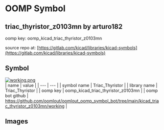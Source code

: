# OOMP Symbol  
## triac_thyristor_z0103mn  by arturo182  
  
oomp key: oomp_kicad_triac_thyristor_z0103mn  
  
source repo at: [https://gitlab.com/kicad/libraries/kicad-symbols](https://gitlab.com/kicad/libraries/kicad-symbols)  
## Symbol  
  
[![working.png](working_600.png)](working.png)  
| name | value | 
| --- | --- | 
| symbol name | Triac_Thyristor | 
| library name | Triac_Thyristor | 
| oomp key | oomp_kicad_triac_thyristor_z0103mn | 
| oomp bot github | https://github.com/oomlout/oomlout_oomp_symbol_bot/tree/main/kicad_triac_thyristor_z0103mn/working | 
## Images  
